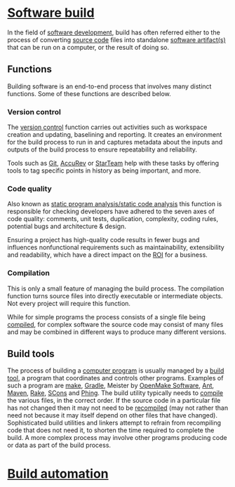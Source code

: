 # [Software build](https://en.wikipedia.org/wiki/Software_build)

In the field of [software development](https://en.wikipedia.org/wiki/Software_development), build has often referred either to the process of converting [source code](https://en.wikipedia.org/wiki/Source_code) files into standalone [software artifact(s)](https://en.wikipedia.org/wiki/Artifact_(software_development)) that can be run on a computer, or the result of doing so. 

## Functions

Building software is an end-to-end process that involves many distinct functions. Some of these functions are described below.

### Version control

The [version control](https://en.wikipedia.org/wiki/Version_control) function carries out activities such as workspace creation and updating, baselining and reporting. It creates an environment for the build process to run in and captures metadata about the inputs and outputs of the build process to ensure repeatability and reliability.

Tools such as [Git](https://en.wikipedia.org/wiki/Git_(software)), [AccuRev](https://en.wikipedia.org/wiki/AccuRev_SCM) or [StarTeam](https://en.wikipedia.org/wiki/StarTeam) help with these tasks by offering tools to tag specific points in history as being important, and more.

### Code quality

Also known as [static program analysis/static code analysis](https://en.wikipedia.org/wiki/Static_program_analysis) this function is responsible for checking developers have adhered to the seven axes of code quality: comments, unit tests, duplication, complexity, coding rules, potential bugs and architecture & design.

Ensuring a project has high-quality code results in fewer bugs and influences nonfunctional requirements such as maintainability, extensibility and readability, which have a direct impact on the [ROI](https://en.wikipedia.org/wiki/Return_on_investment) for a business.

### Compilation

This is only a small feature of managing the build process. The compilation function turns source files into directly executable or intermediate objects. Not every project will require this function.

While for simple programs the process consists of a single file being [compiled](https://en.wikipedia.org/wiki/Compiled), for complex software the source code may consist of many files and may be combined in different ways to produce many different versions.

## Build tools

The process of building a [computer program](https://en.wikipedia.org/wiki/Computer_program) is usually managed by a [build tool](https://en.wikipedia.org/wiki/Build_tool), a program that coordinates and controls other programs. Examples of such a program are [make](https://en.wikipedia.org/wiki/Make_(software)), [Gradle](https://en.wikipedia.org/wiki/Gradle), Meister by [OpenMake Software](https://en.wikipedia.org/wiki/OpenMake_Software), [Ant](https://en.wikipedia.org/wiki/Ant_(software)), [Maven](https://en.wikipedia.org/wiki/Maven_(software)), [Rake](https://en.wikipedia.org/wiki/Rake_(software)), [SCons](https://en.wikipedia.org/wiki/SCons) and [Phing](http://www.phing.info/). The build utility typically needs to [compile](https://en.wikipedia.org/wiki/Compiler) the various files, in the correct order. If the source code in a particular file has not changed then it may not need to be [recompiled](https://en.wikipedia.org/wiki/Recompile) (may not rather than need not because it may itself depend on other files that have changed). Sophisticated build utilities and linkers attempt to refrain from recompiling code that does not need it, to shorten the time required to complete the build. A more complex process may involve other programs producing code or data as part of the build process.



# [Build automation](https://en.wikipedia.org/wiki/Build_automation)
